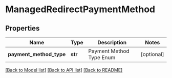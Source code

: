 # ManagedRedirectPaymentMethod

## Properties
Name | Type | Description | Notes
------------ | ------------- | ------------- | -------------
**payment_method_type** | **str** | Payment Method Type Enum | [optional] 

[[Back to Model list]](../README.md#documentation-for-models) [[Back to API list]](../README.md#documentation-for-api-endpoints) [[Back to README]](../README.md)


